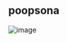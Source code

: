 ## poopsona

![image]([https://github.com/user-attachments/assets/a4658537-7d40-40a4-93a3-4cdcd627aebe](https://ibb.co/r5PVSYm))


